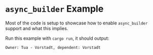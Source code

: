 # `async_builder` Example

Most of the code is setup to showcase how to enable `async_builder` support 
and what this implies.

Run this example with `cargo run`, it should output:

```
Owner: Tua - Vorstadt, dependent: Vorstadt
```
